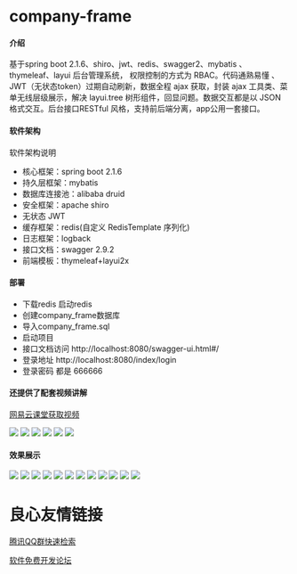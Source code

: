 # company-frame

#### 介绍
基于spring boot 2.1.6、shiro、jwt、redis、swagger2、mybatis 、thymeleaf、layui 后台管理系统， 权限控制的方式为 RBAC。代码通熟易懂 、JWT（无状态token）过期自动刷新，数据全程 ajax 获取，封装 ajax 工具类、菜单无线层级展示，解决 layui.tree 树形组件，回显问题。数据交互都是以 JSON 格式交互。后台接口RESTful 风格，支持前后端分离，app公用一套接口。 

#### 软件架构
软件架构说明
* 核心框架：spring boot 2.1.6
* 持久层框架：mybatis
* 数据库连接池：alibaba druid
* 安全框架：apache shiro
* 无状态 JWT
* 缓存框架：redis(自定义 RedisTemplate 序列化)
* 日志框架：logback
* 接口文档：swagger 2.9.2
* 前端模板：thymeleaf+layui2x

#### **部署**

- 下载redis 启动redis
- 创建company_frame数据库
- 导入company_frame.sql
- 启动项目
- 接口文档访问 http://localhost:8080/swagger-ui.html#/
- 登录地址 http://localhost:8080/index/login
- 登录密码 都是 666666


####  还提供了配套视频讲解

[网易云课堂获取视频](http://u.720life.cn/g/0d58fa807858ef360cd6c940fe25913ffe210f8fa3b6ad0e6ae46e7666b5d35e7c4f0769a71bb23d01ce038930097053c7810ba2dd9f09d39e4151d8cd33bbe17f508b4b6e51747e706f98ae025bd165b835c09cd4e977df8c7fc2f17420047fe286f5269890d8db97d63ce9cda92635a81cb2920daca0d5d0f4849cbe48c686f17244acf5c1b1cd6df25d72721576e7337dce3dbbc5a0d4cda46bbaee4cdb0a) 

![](https://gitee.com/yingxue985/company-frame/raw/master/src/main/resources/static/images/class/23.jpg) 
![](https://gitee.com/yingxue985/company-frame/raw/master/src/main/resources/static/images/class/20.jpg) 
![](https://gitee.com/yingxue985/company-frame/raw/master/src/main/resources/static/images/class/15.jpg) 
![](https://gitee.com/yingxue985/company-frame/raw/master/src/main/resources/static/images/class/21.jpg) 
![](https://gitee.com/yingxue985/company-frame/raw/master/src/main/resources/static/images/class/22.jpg) 
![](https://gitee.com/yingxue985/company-frame/raw/master/src/main/resources/static/images/class/24jpg)
#### 效果展示

![](https://gitee.com/yingxue985/company-frame/raw/master/src/main/resources/static/images/class/1.JPG) 
![](https://gitee.com/yingxue985/company-frame/raw/master/src/main/resources/static/images/class/2.JPG)
![](https://gitee.com/yingxue985/company-frame/raw/master/src/main/resources/static/images/class/.JPG) 
![](https://gitee.com/yingxue985/company-frame/raw/master/src/main/resources/static/images/class/4.JPG) 
![](https://gitee.com/yingxue985/company-frame/raw/master/src/main/resources/static/images/class/5.JPG) 
![](https://gitee.com/yingxue985/company-frame/raw/master/src/main/resources/static/images/class/6.JPG) 
![](https://gitee.com/yingxue985/company-frame/raw/master/src/main/resources/static/images/class/7.JPG) 
![](https://gitee.com/yingxue985/company-frame/raw/master/src/main/resources/static/images/class/8.JPG) 
![](https://gitee.com/yingxue985/company-frame/raw/master/src/main/resources/static/images/class/9.JPG) 
![](https://gitee.com/yingxue985/company-frame/raw/master/src/main/resources/static/images/class/10.JPG) 
![](https://gitee.com/yingxue985/company-frame/raw/master/src/main/resources/static/images/class/11.JPG) 
![](https://gitee.com/yingxue985/company-frame/raw/master/src/main/resources/static/images/class/12.JPG)  







 # 良心友情链接

[腾讯QQ群快速检索](http://u.720life.cn/s/8cf73f7c)

[软件免费开发论坛](http://u.720life.cn/s/bbb01dc0)